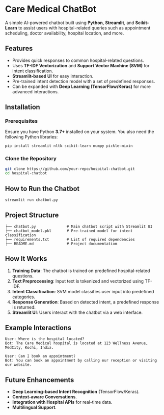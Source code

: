 # Care Medical ChatBot

A simple AI-powered chatbot built using **Python**, **Streamlit**, and **Scikit-Learn** to assist users with hospital-related queries such as appointment scheduling, doctor availability, hospital location, and more.

## Features
- Provides quick responses to common hospital-related questions.
- Uses **TF-IDF Vectorization** and **Support Vector Machine (SVM)** for intent classification.
- **Streamlit-based UI** for easy interaction.
- Pre-trained intent detection model with a set of predefined responses.
- Can be expanded with **Deep Learning (TensorFlow/Keras)** for more advanced interactions.

## Installation

### Prerequisites
Ensure you have Python **3.7+** installed on your system. You also need the following Python libraries:

```sh
pip install streamlit nltk scikit-learn numpy pickle-mixin
```

### Clone the Repository
```sh
git clone https://github.com/your-repo/hospital-chatbot.git
cd hospital-chatbot
```

## How to Run the Chatbot
```sh
streamlit run chatbot.py
```

## Project Structure
```
├── chatbot.py              # Main chatbot script with Streamlit UI
├── chatbot_model.pkl       # Pre-trained model for intent classification
├── requirements.txt        # List of required dependencies
├── README.md               # Project documentation
```

## How It Works
1. **Training Data**: The chatbot is trained on predefined hospital-related questions.
2. **Text Preprocessing**: Input text is tokenized and vectorized using TF-IDF.
3. **Intent Classification**: SVM model classifies user input into predefined categories.
4. **Response Generation**: Based on detected intent, a predefined response is returned.
5. **Streamlit UI**: Users interact with the chatbot via a web interface.

## Example Interactions
```
User: Where is the hospital located?
Bot: The Care Medical hospital is located at 123 Wellness Avenue, MedCity, Kochi, India.

User: Can I book an appointment?
Bot: You can book an appointment by calling our reception or visiting our website.
```

## Future Enhancements
- **Deep Learning-based Intent Recognition** (TensorFlow/Keras).
- **Context-aware Conversations**.
- **Integration with Hospital APIs** for real-time data.
- **Multilingual Support**.



